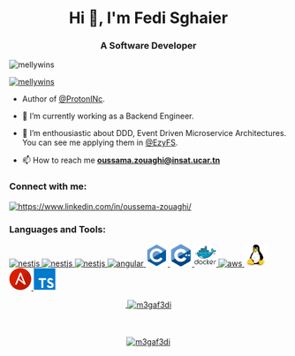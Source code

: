 <h1 align="center">Hi 👋, I'm Fedi Sghaier</h1>
<h3 align="center">A Software Developer</h3>

<p align="left"> <img src="https://komarev.com/ghpvc/?username=mellywins&label=Profile%20views&color=0e75b6&style=flat" alt="mellywins" /> </p>

<p align="left"> <a href="https://github.com/ryo-ma/github-profile-trophy"><img src="https://github-profile-trophy.vercel.app/?username=mellywins" alt="mellywins" /></a> </p>

- Author of  [@ProtonINc](https://protonagency.netlify.app/).

- 🔭 I’m currently working as a Backend Engineer.

- 🌱 I’m enthousiastic about DDD, Event Driven Microservice Architectures. You can see me applying them in [@EzyFS](https://github.com/Mellywins/EzyFS).

<!-- - 👨‍💻 All of my projects are available at [https://mellywins.github.io/Portfolio/](https://mellywins.github.io/Portfolio/) -->

- 📫 How to reach me **oussama.zouaghi@insat.ucar.tn**

<h3 align="left">Connect with me:</h3>
<p align="left">
<a href="https://www.linkedin.com/in/oussema-zouaghi/" target="blank"><img align="center" src="https://raw.githubusercontent.com/rahuldkjain/github-profile-readme-generator/master/src/images/icons/Social/linked-in-alt.svg" alt="https://www.linkedin.com/in/oussema-zouaghi/" height="30" width="40" /></a>
</p>
<div align="center"> 
<h3 align="left">Languages and Tools:</h3>
<p align="left">  <a href="https://go.dev/" target="_blank"> <img src="https://cdn.worldvectorlogo.com/logos/gopher.svg" alt="nestjs" width="40" height="40"/> 
<a href="https://kubernetes.io/" target="_blank"> <img src="https://upload.wikimedia.org/wikipedia/commons/thumb/3/39/Kubernetes_logo_without_workmark.svg/1200px-Kubernetes_logo_without_workmark.svg.png" alt="nestjs" width="40" height="40"/> 
<a href="https://nestjs.com/" target="_blank"> <img src="https://d33wubrfki0l68.cloudfront.net/e937e774cbbe23635999615ad5d7732decad182a/26072/logo-small.ede75a6b.svg" alt="nestjs" width="40" height="40"/> 
<a href="https://angular.io" target="_blank"> <img src="https://angular.io/assets/images/logos/angular/angular.svg" alt="angular" width="40" height="40"/> 
 <a href="https://www.cprogramming.com/" target="_blank"> <img src="https://raw.githubusercontent.com/devicons/devicon/master/icons/c/c-original.svg" alt="c" width="40" height="40"/> 
 <a href="https://www.w3schools.com/cpp/" target="_blank"> <img src="https://raw.githubusercontent.com/devicons/devicon/master/icons/cplusplus/cplusplus-original.svg" alt="cplusplus" width="40" height="40"/> 
 <a href="https://www.docker.com/" target="_blank"> <img src="https://raw.githubusercontent.com/devicons/devicon/master/icons/docker/docker-original-wordmark.svg" alt="docker" width="40" height="40"/> 
 <a href="https://cloud.google.com" target="_blank"> <img src="https://upload.wikimedia.org/wikipedia/commons/thumb/5/5c/AWS_Simple_Icons_AWS_Cloud.svg/1024px-AWS_Simple_Icons_AWS_Cloud.svg.png" alt="aws" width="40" height="40"/> 
 <a href="https://www.linux.org/" target="_blank"> <img src="https://raw.githubusercontent.com/devicons/devicon/master/icons/linux/linux-original.svg" alt="linux" width="40" height="40"/> 
  <a href="https://www.ansible.com/" target="_blank"> <img src="https://raw.githubusercontent.com/ansible/logos/1c8390f5d6240aaf80e50b6c900372b8a9908d06/vscode-ansible.svg" alt="sass" width="40" height="40"/> 
 <a href="https://www.typescriptlang.org/" target="_blank"> <img src="https://raw.githubusercontent.com/devicons/devicon/master/icons/typescript/typescript-original.svg" alt="typescript" width="40" height="40"/> 
  </p>
  </div>

<center>
<p>&nbsp;<img align="center" src="https://github-readme-stats.vercel.app/api?username=m3gaf3di&show_icons=true&locale=en" alt="m3gaf3di" /></p>
</center>
<center>
<p style="margin:3rem;"><img align="center" src="https://github-readme-streak-stats.herokuapp.com/?user=m3gaf3di&" alt="m3gaf3di" /></p>
</center>
